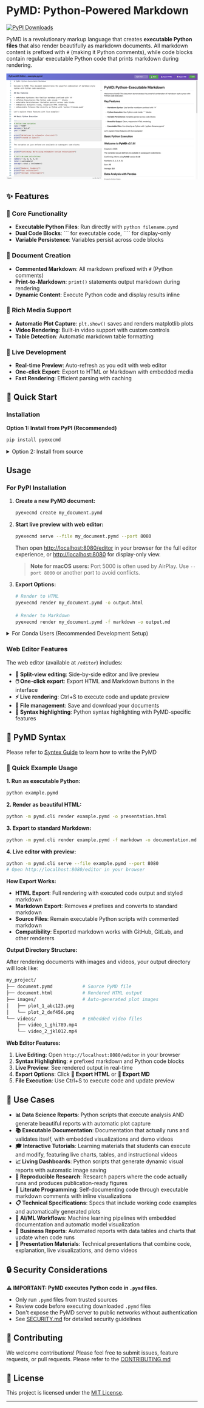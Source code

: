 # PyMD: Python-Powered Markdown

[![PyPI Downloads](https://static.pepy.tech/badge/pyexecmd)](https://pepy.tech/projects/pyexecmd)

PyMD is a revolutionary markup language that creates **executable Python files** that also render beautifully as markdown documents. All markdown content is prefixed with `#` (making it Python comments), while code blocks contain regular executable Python code that prints markdown during rendering.

![Screen Shot](./assets/v0.1.6.png)

## ✨ Features

### 🐍 Core Functionality

- **Executable Python Files**: Run directly with `python filename.pymd`
- **Dual Code Blocks**: ``` for executable code, ```` for display-only
- **Variable Persistence**: Variables persist across code blocks

### 📝 Document Creation

- **Commented Markdown**: All markdown prefixed with `#` (Python comments)
- **Print-to-Markdown**: `print()` statements output markdown during rendering
- **Dynamic Content**: Execute Python code and display results inline

### 🎨 Rich Media Support

- **Automatic Plot Capture**: `plt.show()` saves and renders matplotlib plots
- **Video Rendering**: Built-in video support with custom controls
- **Table Detection**: Automatic markdown table formatting

### 🔴 Live Development

- **Real-time Preview**: Auto-refresh as you edit with web editor
- **One-click Export**: Export to HTML or Markdown with embedded media
- **Fast Rendering**: Efficient parsing with caching

## 🚀 Quick Start

### Installation

**Option 1: Install from PyPI (Recommended)**

```bash
pip install pyexecmd
```

<details>

<summary> Option 2: Install from source </summary>

1. **Clone the repository:**

   ```bash
   git clone https://www.github.com/treeleaves30760/PyMD
   cd PyMD
   ```

2. **Install in development mode:**

   ```bash
   pip install -e .
   ```

</details>

## Usage

### For PyPI Installation

1. **Create a new PyMD document:**

   ```bash
   pyexecmd create my_document.pymd
   ```

2. **Start live preview with web editor:**

   ```bash
   pyexecmd serve --file my_document.pymd --port 8080
   ```

   Then open <http://localhost:8080/editor> in your browser for the full editor experience, or <http://localhost:8080> for display-only view.

   > **Note for macOS users:** Port 5000 is often used by AirPlay. Use `--port 8000` or another port to avoid conflicts.

3. **Export Options:**

   ```bash
   # Render to HTML
   pyexecmd render my_document.pymd -o output.html
   
   # Render to Markdown
   pyexecmd render my_document.pymd -f markdown -o output.md
   ```

<details>
<summary> For Conda Users (Recommended Development Setup) </summary>

If you're using conda for development, first activate the environment:

```bash
# Initialize conda and activate environment
source /opt/miniconda3/etc/profile.d/conda.sh && conda activate PyMD

# Verify activation
python --version && which python
```

Then use standard Python commands:

```bash
# Create a new PyMD document
python -m pymd.cli create my_document.pymd

# Start live preview with web editor
python -m pymd.cli serve --file my_document.pymd --port 8080

# Render to HTML
python -m pymd.cli render my_document.pymd -o output.html

# Render to Markdown
python -m pymd.cli render my_document.pymd -f markdown -o output.md
```

</details>

### Web Editor Features

The web editor (available at `/editor`) includes:

- **📝 Split-view editing**: Side-by-side editor and live preview
- **🖱️ One-click export**: Export HTML and Markdown buttons in the interface
- **⚡ Live rendering**: Ctrl+S to execute code and update preview
- **💾 File management**: Save and download your documents
- **🎨 Syntax highlighting**: Python syntax highlighting with PyMD-specific features

## 📝 PyMD Syntax

Please refer to [Syntex Guide](./PyMD_Syntax_Guide.md) to learn how to write the PyMD

### 🚀 Quick Example Usage

**1. Run as executable Python:**

```bash
python example.pymd
```

**2. Render as beautiful HTML:**

```bash
python -m pymd.cli render example.pymd -o presentation.html
```

**3. Export to standard Markdown:**

```bash
python -m pymd.cli render example.pymd -f markdown -o documentation.md
```

**4. Live editor with preview:**

```bash
python -m pymd.cli serve --file example.pymd --port 8080
# Open http://localhost:8080/editor in your browser
```

**How Export Works:**

- **HTML Export**: Full rendering with executed code output and styled markdown
- **Markdown Export**: Removes `#` prefixes and converts to standard markdown
- **Source Files**: Remain executable Python scripts with commented markdown
- **Compatibility**: Exported markdown works with GitHub, GitLab, and other renderers

**Output Directory Structure:**

After rendering documents with images and videos, your output directory will look like:

```bash
my_project/
├── document.pymd           # Source PyMD file
├── document.html           # Rendered HTML output
├── images/                 # Auto-generated plot images
│   ├── plot_1_abc123.png
│   └── plot_2_def456.png
└── videos/                 # Embedded video files
    ├── video_1_ghi789.mp4
    └── video_2_jkl012.mp4
```

**Web Editor Features:**

1. **Live Editing**: Open `http://localhost:8080/editor` in your browser
2. **Syntax Highlighting**: `#` prefixed markdown and Python code blocks
3. **Live Preview**: See rendered output in real-time
4. **Export Options**: Click **📄 Export HTML** or **📝 Export MD**
5. **File Execution**: Use Ctrl+S to execute code and update preview

## 🎯 Use Cases

- **📊 Data Science Reports**: Python scripts that execute analysis AND generate beautiful reports with automatic plot capture
- **📚 Executable Documentation**: Documentation that actually runs and validates itself, with embedded visualizations and demo videos
- **🎓 Interactive Tutorials**: Learning materials that students can execute and modify, featuring live charts, tables, and instructional videos
- **📈 Living Dashboards**: Python scripts that generate dynamic visual reports with automatic image saving
- **🔬 Reproducible Research**: Research papers where the code actually runs and produces publication-ready figures
- **🧪 Literate Programming**: Self-documenting code through executable markdown comments with inline visualizations
- **📋 Technical Specifications**: Specs that include working code examples and automatically generated plots
- **🤖 AI/ML Workflows**: Machine learning pipelines with embedded documentation and automatic model visualization
- **📑 Business Reports**: Automated reports with data tables and charts that update when code runs
- **🎨 Presentation Materials**: Technical presentations that combine code, explanation, live visualizations, and demo videos

## 🔒 Security Considerations

**⚠️ IMPORTANT: PyMD executes Python code in `.pymd` files.**

- Only run `.pymd` files from trusted sources
- Review code before executing downloaded `.pymd` files
- Don't expose the PyMD server to public networks without authentication
- See [SECURITY.md](./docs/SECURITY.md) for detailed security guidelines

## 🤝 Contributing

We welcome contributions! Please feel free to submit issues, feature requests, or pull requests. Please refer to the [CONTRIBUTING.md](./docs/CONTRIBUTING.md)

## 📄 License

This project is licensed under the [MIT License](./docs/LICENSE).

---
